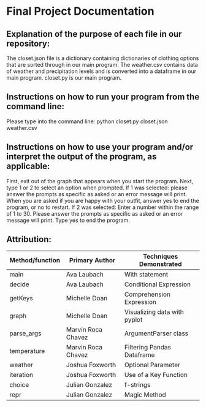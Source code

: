 # Final Project Documentation
## Explanation of the purpose of each file in our repository:
The closet.json file is a dictionary containing dictionaries of clothing options that are sorted through in our main program.
The weather.csv contains data of weather and precipitation levels and is converted into a dataframe in our main program.
closet.py is our main program.

## Instructions on how to run your program from the command line:
Please type into the command line: python closet.py closet.json weather.csv

## Instructions on how to use your program and/or interpret the output of the program, as applicable:
First, exit out of the graph that appears when you start the program.
Next, type 1 or 2 to select an option when prompted. 
If 1 was selected: please answer the prompts as specific as asked or an error message will print.
When you are asked if you are happy with your outfit, answer yes to end the program, or no to restart.
If 2 was selected: Enter a number within the range of 1 to 30.
Please answer the prompts as specific as asked or an error message will print.
Type yes to end the program.

## Attribution:
| Method/function | Primary Author| Techniques Demonstrated|
|-----------------|---------------|------------------------|
| main            | Ava Laubach   | With statement         |
| decide          | Ava Laubach   | Conditional Expression |
| getKeys         | Michelle Doan |Comprehension Expression|
| graph           | Michelle Doan |Visualizing data with pyplot|
| parse_args      |Marvin Roca Chavez|ArgumentParser class|
| temperature     |Marvin Roca Chavez|Filtering Pandas Dataframe|
| weather         | Joshua Foxworth| Optional Parameter|
| iteration       | Joshua Foxworth |Use of a Key Function|
| choice         | Julian Gonzalez| f-strings|
| repr           | Julian Gonzalez |Magic Method|
